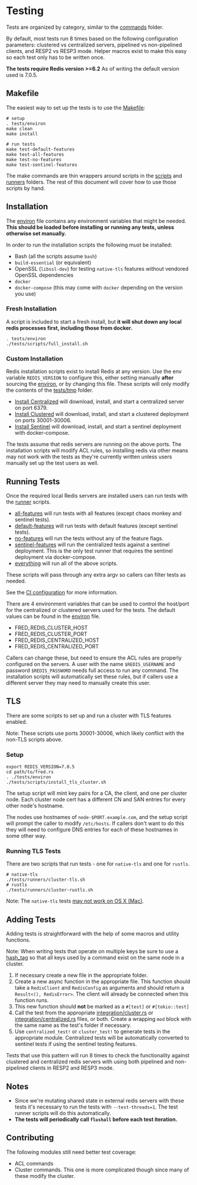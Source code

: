 # Testing

Tests are organized by category, similar to the [commands](../src/commands) folder.

By default, most tests run 8 times based on the following configuration parameters: clustered vs centralized servers, pipelined vs non-pipelined clients, and RESP2 vs RESP3 mode. Helper macros exist to make this easy so each test only has to be written once.

**The tests require Redis version >=6.2** As of writing the default version used is 7.0.5.

## Makefile

The easiest way to set up the tests is to use the [Makefile](../Makefile):

```
# setup
. tests/environ
make clean
make install

# run tests
make test-default-features
make test-all-features
make test-no-features
make test-sentinel-features
```

The make commands are thin wrappers around scripts in the [scripts](scripts) and [runners](runners) folders. The rest of this document will cover how to use those scripts by hand.

## Installation

The [environ](environ) file contains any environment variables that might be needed. **This should be loaded before installing or running any tests, unless otherwise set manually.**

In order to run the installation scripts the following must be installed:

* Bash (all the scripts assume `bash`)
* `build-essential` (or equivalent)
* OpenSSL (`libssl-dev`) for testing `native-tls` features without vendored OpenSSL dependencies
* `docker`
* `docker-compose` (this may come with `docker` depending on the version you use)

### Fresh Installation

A script is included to start a fresh install, but **it will shut down any local redis processes first, including those from docker.**

```
. tests/environ
./tests/scripts/full_install.sh
```

### Custom Installation

Redis installation scripts exist to install Redis at any version. Use the env variable `REDIS_VERSION` to configure this, either setting manually **after** sourcing the [environ](environ), or by changing this file. These scripts will only modify the contents of the [tests/tmp](../tests/tmp) folder. 

* [Install Centralized](scripts/install_redis_centralized.sh) will download, install, and start a centralized server on port 6379.
* [Install Clustered](scripts/install_redis_clustered.sh) will download, install, and start a clustered deployment on ports 30001-30006.
* [Install Sentinel](scripts/docker-install-redis-sentinel.sh) will download, install, and start a sentinel deployment with docker-compose.

The tests assume that redis servers are running on the above ports. The installation scripts will modify ACL rules, so installing redis via other means may not work with the tests as they're currently written unless users manually set up the test users as well.

## Running Tests

Once the required local Redis servers are installed users can run tests with the [runner](runners) scripts.

* [all-features](runners/all-features.sh) will run tests with all features (except chaos monkey and sentinel tests).
* [default-features](runners/default-features.sh) will run tests with default features (except sentinel tests).
* [no-features](runners/no-features.sh) will run the tests without any of the feature flags.
* [sentinel-features](runners/sentinel-features.sh) will run the centralized tests against a sentinel deployment. This is the only test runner that requires the sentinel deployment via docker-compose.
* [everything](runners/everything.sh) will run all of the above scripts. 

These scripts will pass through any extra argv so callers can filter tests as needed.

See the [CI configuration](../.circleci/config.yml) for more information.

There are 4 environment variables that can be used to control the host/port for the centralized or clustered servers used for the tests. The default values can be found in the [environ](./environ) file.

* FRED_REDIS_CLUSTER_HOST
* FRED_REDIS_CLUSTER_PORT
* FRED_REDIS_CENTRALIZED_HOST
* FRED_REDIS_CENTRALIZED_PORT

Callers can change these, but need to ensure the ACL rules are properly configured on the servers. A user with the name `$REDIS_USERNAME` and password `$REDIS_PASSWORD` needs full access to run any command. The installation scripts will automatically set these rules, but if callers use a different server they may need to manually create this user.

## TLS

There are some scripts to set up and run a cluster with TLS features enabled.

Note: These scripts use ports 30001-30006, which likely conflict with the non-TLS scripts above. 

### Setup

```
export REDIS_VERSION=7.0.5
cd path/to/fred.rs
. ./tests/environ
./tests/scripts/install_tls_cluster.sh
```

The setup script will mint key pairs for a CA, the client, and one per cluster node. Each cluster node cert has a different CN and SAN entries for every other node's hostname.

The nodes use hostnames of `node-$PORT.example.com`, and the setup script will prompt the caller to modify `/etc/hosts`. If callers don't want to do this they will need to configure DNS entries for each of these hostnames in some other way.

### Running TLS Tests

There are two scripts that run tests - one for `native-tls` and one for `rustls`. 

```
# native-tls
./tests/runners/cluster-tls.sh
# rustls
./tests/runners/cluster-rustls.sh
```

Note: The `native-tls` tests [may not work on OS X (Mac)](https://github.com/sfackler/rust-native-tls/issues/143).

## Adding Tests

Adding tests is straightforward with the help of some macros and utility functions.

Note: When writing tests that operate on multiple keys be sure to use a [hash_tag](https://redis.io/topics/cluster-spec#keys-hash-tags) so that all keys used by a command exist on the same node in a cluster. 

1. If necessary create a new file in the appropriate folder.
2. Create a new async function in the appropriate file. This function should take a `RedisClient` and `RedisConfig` as arguments and should return a `Result<(), RedisError>`. The client will already be connected when this function runs.
3. This new function should **not** be marked as a `#[test]` or `#[tokio::test]`
4. Call the test from the appropriate [integration/cluster.rs](integration/cluster.rs) or [integration/centralized.rs](integration/centralized.rs) files, or both. Create a wrapping `mod` block with the same name as the test's folder if necessary.
5. Use `centralized_test!` or `cluster_test!` to generate tests in the appropriate module. Centralized tests will be automatically converted to sentinel tests if using the sentinel testing features.

Tests that use this pattern will run 8 times to check the functionality against clustered and centralized redis servers with using both pipelined and non-pipelined clients in RESP2 and RESP3 mode.

## Notes

* Since we're mutating shared state in external redis servers with these tests it's necessary to run the tests with `--test-threads=1`. The test runner scripts will do this automatically.
* **The tests will periodically call `flushall` before each test iteration.**

## Contributing

The following modules still need better test coverage:

* ACL commands
* Cluster commands. This one is more complicated though since many of these modify the cluster.